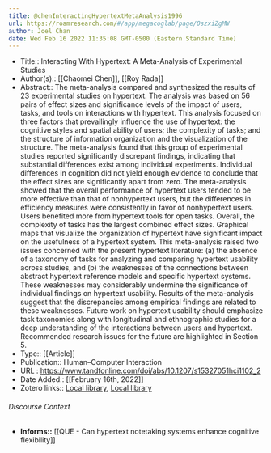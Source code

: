 ```yaml
---
title: @chenInteractingHypertextMetaAnalysis1996
url: https://roamresearch.com/#/app/megacoglab/page/OszxiZgMW
author: Joel Chan
date: Wed Feb 16 2022 11:35:08 GMT-0500 (Eastern Standard Time)
---
```


- Title:: Interacting With Hypertext: A Meta-Analysis of Experimental Studies
- Author(s):: [[Chaomei Chen]], [[Roy Rada]]
- Abstract:: The meta-analysis compared and synthesized the results of 23 experimental studies on hypertext. The analysis was based on 56 pairs of effect sizes and significance levels of the impact of users, tasks, and tools on interactions with hypertext. This analysis focused on three factors that prevailingly influence the use of hypertext: the cognitive styles and spatial ability of users; the complexity of tasks; and the structure of information organization and the visualization of the structure. The meta-analysis found that this group of experimental studies reported significantly discrepant findings, indicating that substantial differences exist among individual experiments. Individual differences in cognition did not yield enough evidence to conclude that the effect sizes are significantly apart from zero. The meta-analysis showed that the overall performance of hypertext users tended to be more effective than that of nonhypertext users, but the differences in efficiency measures were consistently in favor of nonhypertext users. Users benefited more from hypertext tools for open tasks. Overall, the complexity of tasks has the largest combined effect sizes. Graphical maps that visualize the organization of hypertext have significant impact on the usefulness of a hypertext system. This meta-analysis raised two issues concerned with the present hypertext literature: (a) the absence of a taxonomy of tasks for analyzing and comparing hypertext usability across studies, and (b) the weaknesses of the connections between abstract hypertext reference models and specific hypertext systems. These weaknesses may considerably undermine the significance of individual findings on hypertext usability. Results of the meta-analysis suggest that the discrepancies among empirical findings are related to these weaknesses. Future work on hypertext usability should emphasize task taxonomies along with longitudinal and ethnographic studies for a deep understanding of the interactions between users and hypertext. Recommended research issues for the future are highlighted in Section 5.
- Type:: [[Article]]
- Publication:: Human–Computer Interaction
- URL : https://www.tandfonline.com/doi/abs/10.1207/s15327051hci1102_2
- Date Added:: [[February 16th, 2022]]
- Zotero links:: [Local library](zotero://select/groups/2451508/items/CVKEXY3V), [Local library](https://www.zotero.org/groups/2451508/items/CVKEXY3V)

###### Discourse Context

- **Informs::** [[QUE - Can hypertext notetaking systems enhance cognitive flexibility]]
